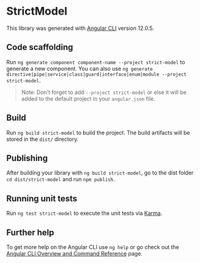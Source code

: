 # StrictModel

This library was generated with [Angular CLI](https://github.com/angular/angular-cli) version 12.0.5.

## Code scaffolding

Run `ng generate component component-name --project strict-model` to generate a new component. You can also use `ng generate directive|pipe|service|class|guard|interface|enum|module --project strict-model`.
> Note: Don't forget to add `--project strict-model` or else it will be added to the default project in your `angular.json` file. 

## Build

Run `ng build strict-model` to build the project. The build artifacts will be stored in the `dist/` directory.

## Publishing

After building your library with `ng build strict-model`, go to the dist folder `cd dist/strict-model` and run `npm publish`.

## Running unit tests

Run `ng test strict-model` to execute the unit tests via [Karma](https://karma-runner.github.io).

## Further help

To get more help on the Angular CLI use `ng help` or go check out the [Angular CLI Overview and Command Reference](https://angular.io/cli) page.
